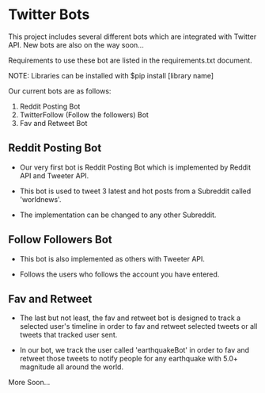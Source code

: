 # Twitter Bots

This project includes several different bots which are integrated with Twitter API. New bots are also on the way soon... 

Requirements to use these bot are listed in the requirements.txt document. 

NOTE: Libraries can be installed with $pip install [library name]

Our current bots are as follows:

1. Reddit Posting Bot
2. TwitterFollow (Follow the followers) Bot
3. Fav and Retweet Bot

## Reddit Posting Bot

* Our very first bot is Reddit Posting Bot which is implemented by Reddit API and Tweeter API.

* This bot is used to tweet 3 latest and hot posts from a Subreddit called 'worldnews'. 

* The implementation can be changed to any other Subreddit.

## Follow Followers Bot

* This bot is also implemented as others with Tweeter API.

* Follows the users who follows the account you have entered. 

## Fav and Retweet

* The last but not least, the fav and retweet bot is designed to track a selected user's timeline in order to
  fav and retweet selected tweets or all tweets that tracked user sent.

* In our bot, we track the user called 'earthquakeBot' in order to fav and retweet those tweets to notify people for any earthquake with 5.0+ magnitude all around the world.

More Soon...
